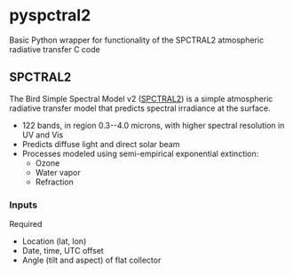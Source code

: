 # pyspctral2
Basic Python wrapper for functionality of the SPCTRAL2 atmospheric radiative transfer C code

## SPCTRAL2

The Bird Simple Spectral Model v2 ([SPCTRAL2](http://rredc.nrel.gov/solar/models/spectral/)) is a simple atmospheric radiative transfer model that predicts spectral irradiance at the surface.
* 122 bands, in region 0.3--4.0 microns, with higher spectral resolution in UV and Vis
* Predicts diffuse light and direct solar beam
* Processes modeled using semi-empirical exponential extinction:
  * Ozone
  * Water vapor
  * Refraction

### Inputs

Required
* Location (lat, lon)
* Date, time, UTC offset
* Angle (tilt and aspect) of flat collector


